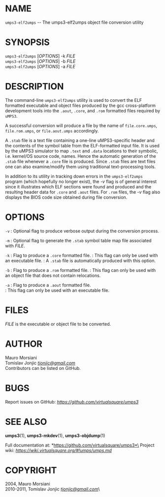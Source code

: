 <!--
.\" Copyright (C) 2020 Mattia Biondi, Mikey Goldweber, Renzo Davoli
.\"
.\" This is free documentation; you can redistribute it and/or
.\" modify it under the terms of the GNU General Public License,
.\" as published by the Free Software Foundation, either version 3
.\" of the License, or (at your option) any later version.
.\"
.\" The GNU General Public License's references to "object code"
.\" and "executables" are to be interpreted as the output of any
.\" document formatting or typesetting system, including
.\" intermediate and printed output.
.\"
.\" This manual is distributed in the hope that it will be useful,
.\" but WITHOUT ANY WARRANTY; without even the implied warranty of
.\" MERCHANTABILITY or FITNESS FOR A PARTICULAR PURPOSE.  See the
.\" GNU General Public License for more details.
.\"
.\" You should have received a copy of the GNU General Public
.\" License along with this manual; if not, write to the Free
.\" Software Foundation, Inc., 51 Franklin St, Fifth Floor, Boston,
.\" MA 02110-1301 USA.
.\"
-->
# NAME

`umps3-elf2umps` -- The umps3-elf2umps object file conversion utility

# SYNOPSIS

`umps3-elf2umps` [*OPTIONS*] -k *FILE*\
`umps3-elf2umps` [*OPTIONS*] -b *FILE*\
`umps3-elf2umps` [*OPTIONS*] -a *FILE*

# DESCRIPTION

The command-line `umps3-elf2umps` utility is used to convert the ELF formatted executable and object files produced by the gcc cross-platform development tools into the `.aout`, `.core`, and `.rom` formatted files required by `uMPS3`.

A successful conversion will produce a file by the name of `file.core.umps`, `file.rom.umps`, or `file.aout.umps` accordingly.

A `.stab` file is a text file containing a one-line uMPS3-specific header and the contents of the symbol table from the ELF-formatted input file.
It is used by the uMPS3 simulator to map `.text` and `.data` locations to their symbolic, i.e. kernel/OS source code, names.
Hence the automatic generation of the `.stab` file whenever a `.core` file is produced.
Since `.stab` files are text files one can also examine/modify them using traditional text-processing tools.

In addition to its utility in tracking down errors in the `umps3-elf2umps` program (which hopefully no longer exist), the *-v* flag is of general interest since it illustrates which ELF sections were found and produced and the resulting header data for `.core` and `.aout` files.
For `.rom` files, the *-v* flag also displays the BIOS code size obtained during file conversion.

# OPTIONS

  `-v`
:  Optional flag to produce verbose output during the conversion process.

  `-m`
:  Optional flag to generate the `.stab` symbol table map file associated with *FILE*.

  `-k`
:  Flag to produce a `.core` formatted file.
:  This flag can only be used with an executable file.
:  A `.stab` file is automatically produced with this option.

  `-b`
:  Flag to produce a `.rom` formatted file.
:  This flag can only be used with an object file that does not contain relocations.

  `-a`
:  Flag to produce a `.aout` formatted file.\
:  This flag can only be used with an executable file.

# FILES

*FILE* is the executable or object file to be converted.

# AUTHOR

Mauro Morsiani\
Tomislav Jonjic *tjonjic@gmail.com*\
Contributors can be listed on GitHub.

# BUGS

Report issues on GitHub: *https://github.com/virtualsquare/umps3*

# SEE ALSO

**umps3**(1), **umps3-mkdev**(1), **umps3-objdump**(1)

Full documentation at: *https://github.com/virtualsquare/umps3*\
Project wiki: *https://wiki.virtualsquare.org/#!umps/umps.md*

# COPYRIGHT

2004, Mauro Morsiani\
2010-2011, Tomislav Jonjic *tjonjic@gmail.com*\
